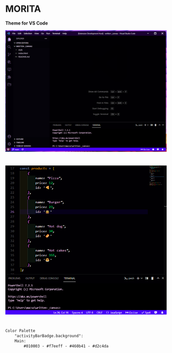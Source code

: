 # **MORITA**

**Theme for VS Code**

![](2022-01-28-18-38-15.png)

#

![](2022-01-28-18-50-59.png)

#

    Color Palette
		"activityBarBadge.background":
        Main: 
            #010003 - #f7eeff - #460b41 - #d2c4da